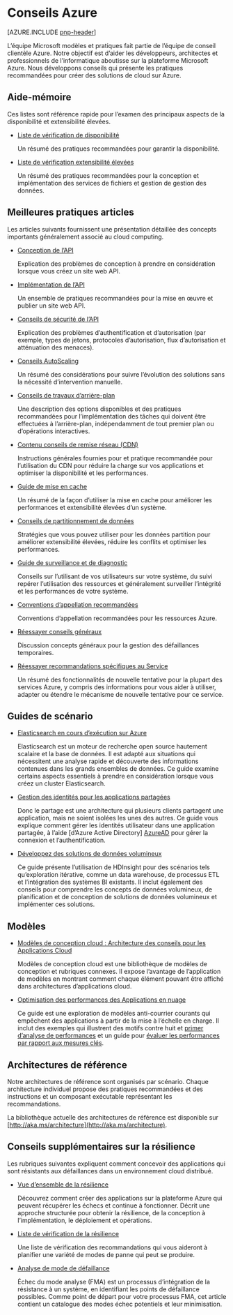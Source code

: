 
<properties
   pageTitle="Conseils Azure | modèles et pratiques | Microsoft Azure"
   description="Meilleures pratiques et conseils pour Azure"
   services=""
   documentationCenter="na"
   authors="bennage"
   manager="marksou"
   editor=""
   tags=""/>

<tags
   ms.service="guidance"
   ms.devlang="na"
   ms.topic="article"
   ms.tgt_pltfrm="na"
   ms.workload="na"
   ms.date="08/17/2016"
   ms.author="christb"/>

# <a name="azure-guidance"></a>Conseils Azure

[AZURE.INCLUDE [pnp-header](../../includes/guidance-pnp-header-include.md)]

L’équipe Microsoft modèles et pratiques fait partie de l’équipe de conseil clientèle Azure. Notre objectif est d’aider les développeurs, architectes et professionnels de l’informatique aboutisse sur la plateforme Microsoft Azure. Nous développons conseils qui présente les pratiques recommandées pour créer des solutions de cloud sur Azure.

## <a name="checklists"></a>Aide-mémoire

Ces listes sont référence rapide pour l’examen des principaux aspects de la disponibilité et extensibilité élevées. 

- [Liste de vérification de disponibilité][AvailabilityChecklist] 

    Un résumé des pratiques recommandées pour garantir la disponibilité.

- [Liste de vérification extensibilité élevées][ScalabilityChecklist]

    Un résumé des pratiques recommandées pour la conception et implémentation des services de fichiers et gestion de gestion des données.

## <a name="best-practices-articles"></a>Meilleures pratiques articles

Les articles suivants fournissent une présentation détaillée des concepts importants généralement associé au cloud computing. 

- [Conception de l’API][APIDesign] 

    Explication des problèmes de conception à prendre en considération lorsque vous créez un site web API.

- [Implémentation de l’API][APIImplementation] 

    Un ensemble de pratiques recommandées pour la mise en œuvre et publier un site web API.

- [Conseils de sécurité de l’API](https://github.com/mspnp/azure-guidance/blob/master/API-security.md) 

    Explication des problèmes d’authentification et d’autorisation (par exemple, types de jetons, protocoles d’autorisation, flux d’autorisation et atténuation des menaces).

- [Conseils AutoScaling][AutoscalingGuidance] 

    Un résumé des considérations pour suivre l’évolution des solutions sans la nécessité d’intervention manuelle.

- [Conseils de travaux d’arrière-plan][BackgroundJobsGuidance] 

    Une description des options disponibles et des pratiques recommandées pour l’implémentation des tâches qui doivent être effectuées à l’arrière-plan, indépendamment de tout premier plan ou d’opérations interactives.

- [Contenu conseils de remise réseau (CDN)][CDNGuidance] 

    Instructions générales fournies pour et pratique recommandée pour l’utilisation du CDN pour réduire la charge sur vos applications et optimiser la disponibilité et les performances.

- [Guide de mise en cache][CachingGuidance] 

    Un résumé de la façon d’utiliser la mise en cache pour améliorer les performances et extensibilité élevées d’un système.

- [Conseils de partitionnement de données][DataPartitioningGuidance]

    Stratégies que vous pouvez utiliser pour les données partition pour améliorer extensibilité élevées, réduire les conflits et optimiser les performances.

- [Guide de surveillance et de diagnostic][MonitoringandDiagnosticsGuidance] 

    Conseils sur l’utilisant de vos utilisateurs sur votre système, du suivi repérer l’utilisation des ressources et généralement surveiller l’intégrité et les performances de votre système.

- [Conventions d’appellation recommandées][naming-conventions] 

    Conventions d’appellation recommandées pour les ressources Azure.

- [Réessayer conseils généraux][RetryGeneralGuidance] 

    Discussion concepts généraux pour la gestion des défaillances temporaires.

- [Réessayer recommandations spécifiques au Service][RetryServiceSpecificGuidance]

    Un résumé des fonctionnalités de nouvelle tentative pour la plupart des services Azure, y compris des informations pour vous aider à utiliser, adapter ou étendre le mécanisme de nouvelle tentative pour ce service.

## <a name="scenario-guides"></a>Guides de scénario

- [Elasticsearch en cours d’exécution sur Azure][elasticsearch] 
    
    Elasticsearch est un moteur de recherche open source hautement scalaire et la base de données. Il est adapté aux situations qui nécessitent une analyse rapide et découverte des informations contenues dans les grands ensembles de données. Ce guide examine certains aspects essentiels à prendre en considération lorsque vous créez un cluster Elasticsearch.

- [Gestion des identités pour les applications partagées][identity-multitenant] 
    
    Donc le partage est une architecture qui plusieurs clients partagent une application, mais ne soient isolées les unes des autres. Ce guide vous explique comment gérer les identités utilisateur dans une application partagée, à l’aide [d’Azure Active Directory] [ AzureAD] pour gérer la connexion et l’authentification.
    
- [Développez des solutions de données volumineux](https://msdn.microsoft.com/library/dn749874.aspx)

    Ce guide présente l’utilisation de HDInsight pour des scénarios tels qu’exploration itérative, comme un data warehouse, de processus ETL et l’intégration des systèmes BI existants. Il inclut également des conseils pour comprendre les concepts de données volumineux, de planification et de conception de solutions de données volumineux et implémenter ces solutions.
    
## <a name="patterns"></a>Modèles

- [Modèles de conception cloud : Architecture des conseils pour les Applications Cloud](https://msdn.microsoft.com/library/dn568099.aspx)

    Modèles de conception cloud est une bibliothèque de modèles de conception et rubriques connexes. Il expose l’avantage de l’application de modèles en montrant comment chaque élément pouvant être affiché dans architectures d’applications cloud.
    
- [Optimisation des performances des Applications en nuage](https://github.com/mspnp/performance-optimization)

    Ce guide est une exploration de modèles anti-courrier courants qui empêchent des applications à partir de la mise à l’échelle en charge. Il inclut des exemples qui illustrent des motifs contre huit et [primer d’analyse de performances](https://github.com/mspnp/performance-optimization/blob/master/Performance-Analysis-Primer.md) et un guide pour [évaluer les performances par rapport aux mesures clés](https://github.com/mspnp/performance-optimization/blob/master/Assessing-System-Performance-Against-KPI.md).

## <a name="reference-architectures"></a>Architectures de référence

Notre architectures de référence sont organisés par scénario.
Chaque architecture individuel propose des pratiques recommandées et des instructions et un composant exécutable représentant les recommandations.

La bibliothèque actuelle des architectures de référence est disponible sur [http://aka.ms/architecture](http://aka.ms/architecture).

## <a name="resiliency-guidance"></a>Conseils supplémentaires sur la résilience

Les rubriques suivantes expliquent comment concevoir des applications qui sont résistants aux défaillances dans un environnement cloud distribué.   

- [Vue d’ensemble de la résilience][ResiliencyOvervew]

     Découvrez comment créer des applications sur la plateforme Azure qui peuvent récupérer les échecs et continue à fonctionner. Décrit une approche structurée pour obtenir la résilience, de la conception à l’implémentation, le déploiement et opérations.

- [Liste de vérification de la résilience][resiliency-checklist]

    Une liste de vérification des recommandations qui vous aideront à planifier une variété de modes de panne qui peut se produire.

- [Analyse de mode de défaillance][resiliency-fma] 

    Échec du mode analyse (FMA) est un processus d’intégration de la résistance à un système, en identifiant les points de défaillance possibles. Comme point de départ pour votre processus FMA, cet article contient un catalogue des modes échec potentiels et leur minimisation. 

<!-- links -->

[AzureAD]: https://azure.microsoft.com/documentation/services/active-directory/

[PerformanceOptimization]: https://github.com/mspnp/performance-optimization

[APIDesign]: ../best-practices-api-design.md
[APIImplementation]: ../best-practices-api-implementation.md
[AutoscalingGuidance]: ../best-practices-auto-scaling.md
[BackgroundJobsGuidance]: ../best-practices-background-jobs.md
[CDNGuidance]: ../best-practices-cdn.md
[CachingGuidance]: ../best-practices-caching.md
[DataPartitioningGuidance]: ../best-practices-data-partitioning.md
[MonitoringandDiagnosticsGuidance]: ../best-practices-monitoring.md
[RetryGeneralGuidance]: ../best-practices-retry-general.md
[RetryServiceSpecificGuidance]: ../best-practices-retry-service-specific.md
[RetryPolicies]: Retry-Policies.md
[ScalabilityChecklist]: ../best-practices-scalability-checklist.md
[AvailabilityChecklist]: ../best-practices-availability-checklist.md
[naming-conventions]: guidance-naming-conventions.md

<!-- guidance projects -->
[elasticsearch]: guidance-elasticsearch.md
[identity-multitenant]: guidance-multitenant-identity.md

<!-- reference architectures -->
[ref-arch-single-vm-windows]: guidance-compute-single-vm.md
[ref-arch-single-vm-linux]: guidance-compute-single-vm-linux.md
[ref-arch-multi-vm]: guidance-compute-multi-vm.md
[ref-arch-3-tier]: guidance-compute-3-tier-vm.md
[ref-arch-n-tier-windows]: guidance-compute-n-tier-vm.md
[ref-arch-n-tier-linux]: guidance-compute-n-tier-vm-linux.md
[ref-arch-multi-dc-windows]: guidance-compute-multiple-datacenters.md
[ref-arch-multi-dc-linux]: guidance-compute-multiple-datacenters-linux.md

<!-- resiliency -->
[resiliency-fma]: guidance-resiliency-failure-mode-analysis.md
[resiliency-checklist]: guidance-resiliency-checklist.md
[ResiliencyOvervew]: guidance-resiliency-overview.md

